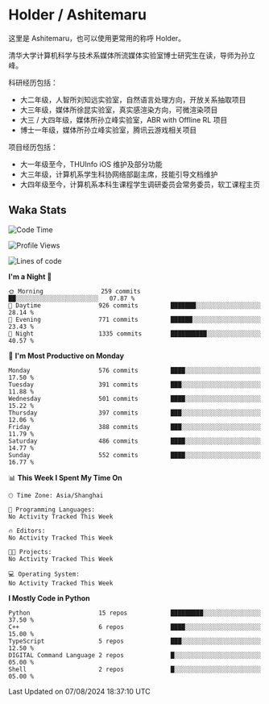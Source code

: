 # Holder / Ashitemaru

这里是 Ashitemaru，也可以使用更常用的称呼 Holder。

清华大学计算机科学与技术系媒体所流媒体实验室博士研究生在读，导师为孙立峰。

科研经历包括：

- 大二年级，人智所刘知远实验室，自然语言处理方向，开放关系抽取项目
- 大三年级，媒体所徐昆实验室，真实感渲染方向，可微渲染项目
- 大三 / 大四年级，媒体所孙立峰实验室，ABR with Offline RL 项目
- 博士一年级，媒体所孙立峰实验室，腾讯云游戏相关项目

项目经历包括：

- 大一年级至今，THUInfo iOS 维护及部分功能
- 大三年级，计算机系学生科协网络部副主席，技能引导文档维护
- 大四年级至今，计算机系本科生课程学生调研委员会常务委员，软工课程主页

## Waka Stats

<!--START_SECTION:waka-->
![Code Time](http://img.shields.io/badge/Code%20Time-1%2C049%20hrs%2031%20mins-blue)

![Profile Views](http://img.shields.io/badge/Profile%20Views-7-blue)

![Lines of code](https://img.shields.io/badge/From%20Hello%20World%20I%27ve%20Written-2.9%20million%20lines%20of%20code-blue)

**I'm a Night 🦉** 

```text
🌞 Morning                259 commits         ██░░░░░░░░░░░░░░░░░░░░░░░   07.87 % 
🌆 Daytime                926 commits         ███████░░░░░░░░░░░░░░░░░░   28.14 % 
🌃 Evening                771 commits         ██████░░░░░░░░░░░░░░░░░░░   23.43 % 
🌙 Night                  1335 commits        ██████████░░░░░░░░░░░░░░░   40.57 % 
```
📅 **I'm Most Productive on Monday** 

```text
Monday                   576 commits         ████░░░░░░░░░░░░░░░░░░░░░   17.50 % 
Tuesday                  391 commits         ███░░░░░░░░░░░░░░░░░░░░░░   11.88 % 
Wednesday                501 commits         ████░░░░░░░░░░░░░░░░░░░░░   15.22 % 
Thursday                 397 commits         ███░░░░░░░░░░░░░░░░░░░░░░   12.06 % 
Friday                   388 commits         ███░░░░░░░░░░░░░░░░░░░░░░   11.79 % 
Saturday                 486 commits         ████░░░░░░░░░░░░░░░░░░░░░   14.77 % 
Sunday                   552 commits         ████░░░░░░░░░░░░░░░░░░░░░   16.77 % 
```


📊 **This Week I Spent My Time On** 

```text
🕑︎ Time Zone: Asia/Shanghai

💬 Programming Languages: 
No Activity Tracked This Week

🔥 Editors: 
No Activity Tracked This Week

🐱‍💻 Projects: 
No Activity Tracked This Week

💻 Operating System: 
No Activity Tracked This Week
```

**I Mostly Code in Python** 

```text
Python                   15 repos            █████████░░░░░░░░░░░░░░░░   37.50 % 
C++                      6 repos             ████░░░░░░░░░░░░░░░░░░░░░   15.00 % 
TypeScript               5 repos             ███░░░░░░░░░░░░░░░░░░░░░░   12.50 % 
DIGITAL Command Language 2 repos             █░░░░░░░░░░░░░░░░░░░░░░░░   05.00 % 
Shell                    2 repos             █░░░░░░░░░░░░░░░░░░░░░░░░   05.00 % 
```




 Last Updated on 07/08/2024 18:37:10 UTC
<!--END_SECTION:waka-->

<!--
**Ashitemaru/Ashitemaru** is a ✨ _special_ ✨ repository because its `README.md` (this file) appears on your GitHub profile.

Here are some ideas to get you started:

- 🔭 I’m currently working on ...
- 🌱 I’m currently learning ...
- 👯 I’m looking to collaborate on ...
- 🤔 I’m looking for help with ...
- 💬 Ask me about ...
- 📫 How to reach me: ...
- 😄 Pronouns: ...
- ⚡ Fun fact: ...
-->
